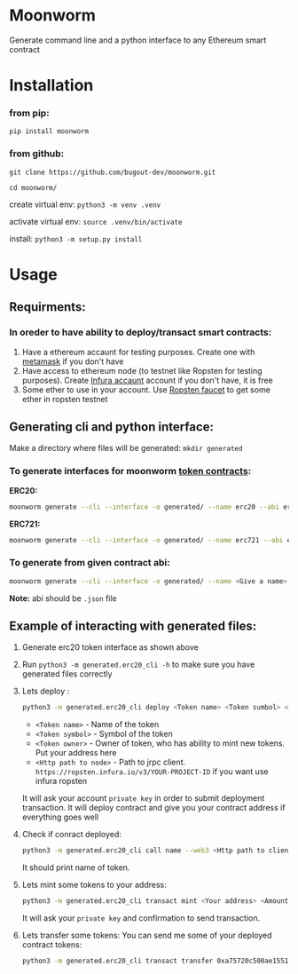 # Moonworm
Generate command line and a python interface to any Ethereum smart contract

# Installation
### from pip:
`pip install moonworm`

### from github:
`git clone https://github.com/bugout-dev/moonworm.git`

`cd moonworm/`

create virtual env: `python3 -m venv .venv`

activate virtual env: `source .venv/bin/activate`

install: `python3 -m setup.py install`

# Usage
## Requirments:
### In oreder to have ability to deploy/transact smart contracts:
1. Have a ethereum accaunt for testing purposes. Create one with [metamask](https://metamask.io/) if you don't have
2. Have access to ethereum node (to testnet like Ropsten for testing purposes). Create [Infura accaunt](https://infura.io/) account if you don't have, it is free
3. Some ether to use in your account. Use [Ropsten faucet](https://faucet.ropsten.be/) to get some ether in ropsten testnet
 
## Generating cli and python interface:
Make a directory where files will be generated: `mkdir generated`

### To generate interfaces for moonworm [token contracts](https://github.com/bugout-dev/moonworm/tree/main/centipede/fixture/smart_contracts):
**ERC20:** 
```bash 
moonworm generate --cli --interface -o generated/ --name erc20 --abi erc20
```
**ERC721:**
```bash 
moonworm generate --cli --interface -o generated/ --name erc721 --abi erc721
```
### To generate from given contract abi:
```bash 
moonworm generate --cli --interface -o generated/ --name <Give a name> --abi <Path to abi>
```
**Note:** abi should be `.json` file

## Example of interacting with generated files:
1. Generate erc20 token interface as shown above
2. Run `python3 -m generated.erc20_cli -h` to make sure you have generated files correctly
3. Lets deploy : 
    ``` bash 
    python3 -m generated.erc20_cli deploy <Token name> <Token sumbol> <Token owner> --web3 <Http path to client provider> -b generated/erc20_bytecode.bin
    ```
    * `<Token name>` - Name of the token
    * `<Token symbol>` - Symbol of the token
    * `<Token owner>` - Owner of token, who has ability to mint new tokens. Put your address here
    * `<Http path to node>` - Path to jrpc client. `https://ropsten.infura.io/v3/YOUR-PROJECT-ID` if you want use infura ropsten
    
    It will ask your account `private key` in order to submit deployment transaction.
    It will deploy contract and give you your contract address if everything goes well
4. Check if conract deployed: 
    ``` bash
    python3 -m generated.erc20_cli call name --web3 <Http path to client provider> -c <Deployed contract address>
    ```
    
   It should print name of token.
5. Lets mint some tokens to your address:
    ``` bash
    python3 -m generated.erc20_cli transact mint <Your address> <Amount of token to mint> --web3 <Http path to client provider> -c <Deployed contract address>
    ```
    
    It will ask your `private key` and confirmation to send transaction.
    
6. Lets transfer some tokens:
    You can send me some of your deployed contract tokens:
    ``` bash
    python3 -m generated.erc20_cli transact transfer 0xa75720c500ae1551c08074E5A9849EA92528401D <Amount of token to transfer> --web3 <Http path to client provider> -c <Deployed contract address>
    ```

